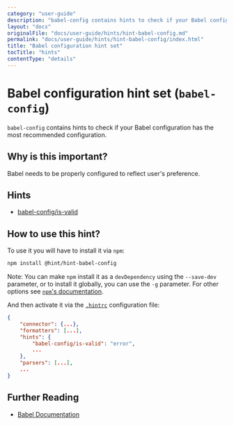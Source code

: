 ```yaml
---
category: "user-guide"
description: "babel-config contains hints to check if your Babel configurationhas the most recommended configuration."
layout: "docs"
originalFile: "docs/user-guide/hints/hint-babel-config.md"
permalink: "docs/user-guide/hints/hint-babel-config/index.html"
title: "Babel configuration hint set"
tocTitle: "hints"
contentType: "details"
---
```

# Babel configuration hint set (`babel-config`)

`babel-config` contains hints to check if your Babel configuration
has the most recommended configuration.

## Why is this important?

Babel needs to be properly configured to reflect user's preference.

## Hints

* [babel-config/is-valid][is-valid]

## How to use this hint?

To use it you will have to install it via `npm`:

```bash
npm install @hint/hint-babel-config
```

Note: You can make `npm` install it as a `devDependency` using the
`--save-dev` parameter, or to install it globally, you can use the
`-g` parameter. For other options see [`npm`'s
documentation](https://docs.npmjs.com/cli/install).

And then activate it via the [`.hintrc`][hintrc] configuration file:

```json
{
    "connector": {...},
    "formatters": [...],
    "hints": {
        "babel-config/is-valid": "error",
        ...
    },
    "parsers": [...],
    ...
}
```

## Further Reading

* [Babel Documentation][babel documentation]

<!-- Link labels: -->

[babel documentation]: https://babeljs.io/docs/usage/babelrc/
[is-valid]: ./docs/is-valid.md
[hintrc]: https://webhint.io/docs/user-guide/further-configuration/hintrc-formats/
